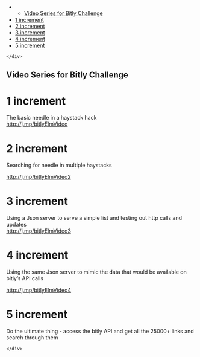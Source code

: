 <!DOCTYPE html>
<html>

<head>
  <meta charset="utf-8">
  <meta name="viewport" content="width=device-width, initial-scale=1.0">
  <title>bitlyElmVideo</title>
  <link rel="stylesheet" href="https://stackedit.io/style.css" />
</head>

<body class="stackedit">
  <div class="stackedit__left">
    <div class="stackedit__toc">
      
<ul>
<li>
<ul>
<li><a href="#video-series-for-bitly-challenge">Video Series for Bitly Challenge</a></li>
</ul>
</li>
<li><a href="#increment">1 increment</a></li>
<li><a href="#increment-1">2 increment</a></li>
<li><a href="#increment-2">3 increment</a></li>
<li><a href="#increment-3">4 increment</a></li>
<li><a href="#increment-4">5 increment</a></li>
</ul>

    </div>
  </div>
  <div class="stackedit__right">
    <div class="stackedit__html">
      <h2 id="video-series-for-bitly-challenge">Video Series for Bitly Challenge</h2>
<h1 id="increment">1 increment</h1>
<p>The basic needle in a haystack hack<br>
<a href="http://j.mp/bitlyElmVideo">http://j.mp/bitlyElmVideo</a></p>
<h1 id="increment-1">2 increment</h1>
<p>Searching for needle in multiple haystacks</p>
<p><a href="http://j.mp/bitlyElmVideo2">http://j.mp/bitlyElmVideo2</a></p>
<h1 id="increment-2">3 increment</h1>
<p>Using a Json server to serve a simple list and testing out http calls and updates<br>
<a href="http://j.mp/bitlyElmVideo3">http://j.mp/bitlyElmVideo3</a></p>
<h1 id="increment-3">4 increment</h1>
<p>Using the same Json server to mimic the data that would be available on bitly’s API calls</p>
<p><a href="http://j.mp/bitlyElmVideo4">http://j.mp/bitlyElmVideo4</a></p>
<h1 id="increment-4">5 increment</h1>
<p>Do the ultimate thing - access the bitly API and get all the 25000+ links and search through them</p>

    </div>
  </div>
</body>

</html>
